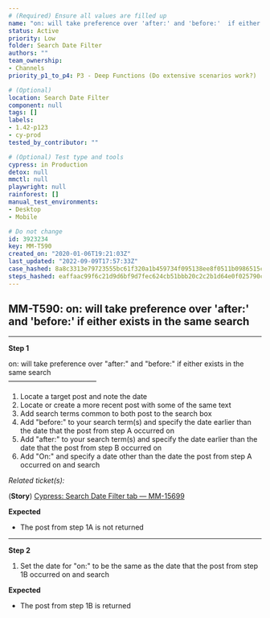```yaml
---
# (Required) Ensure all values are filled up
name: "on: will take preference over 'after:' and 'before:'  if either exists in the same search"
status: Active
priority: Low
folder: Search Date Filter
authors: ""
team_ownership:
- Channels
priority_p1_to_p4: P3 - Deep Functions (Do extensive scenarios work?)

# (Optional)
location: Search Date Filter
component: null
tags: []
labels:
- 1.42-p123
- cy-prod
tested_by_contributor: ""

# (Optional) Test type and tools
cypress: in Production
detox: null
mmctl: null
playwright: null
rainforest: []
manual_test_environments:
- Desktop
- Mobile

# Do not change
id: 3923234
key: MM-T590
created_on: "2020-01-06T19:21:03Z"
last_updated: "2022-09-09T17:57:33Z"
case_hashed: 8a8c3313e79723555bc61f320a1b459734f095138ee8f0511b0986515caf0a7f6ff9f0b8b4cc222c1fa66894b8d3817c
steps_hashed: eaffaac99f6c21d9d6bf9d7fec624cb51bbb20c2c2b1d64e0f025790cc3b8516c8cdb978b410b050e18151648ac110a2
---
```


<!-- (Auto-generated) Based on frontmatter's "key" and "name" -->

## MM-T590: on: will take preference over 'after:' and 'before:' if either exists in the same search

---

**Step 1**

on: will take preference over "after:" and "before:" if either exists in the same search\
–––––––––––––––––––––––––

1. Locate a target post and note the date
2. Locate or create a more recent post with some of the same text
3. Add search terms common to both post to the search box
4. Add "before:" to your search term(s) and specify the date earlier than the date that the post from step A occurred on
5. Add "after:" to your search term(s) and specify the date earlier than the date that the post from step B occurred on
6. Add "On:" and specify a date other than the date the post from step A occurred on and search

_Related ticket(s):_

(**Story**) [Cypress: Search Date Filter tab — MM-15699](https://mattermost.atlassian.net/browse/MM-15699)

**Expected**

- The post from step 1A is not returned

---

**Step 2**

1. Set the date for "on:" to be the same as the date that the post from step 1B occurred on and search

**Expected**

- The post from step 1B is returned

